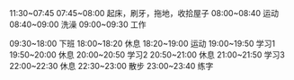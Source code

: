 11:30~07:45
07:45~08:00 起床，刷牙，拖地，收拾屋子
08:00~08:40 运动
08:40~09:00 洗澡
09:00~09:30 工作

09:30~18:00 下班
18:00~18:20 休息
18:20~19:00 运动
19:00~19:50 学习1
19:50~20:00 休息
20:00~20:50 学习2
20:50~21:00 休息
21:00~21:50 学习3
22:00~22:30 休息
22:30~23:00 散步
23:00~23:40 练字